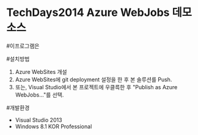 TechDays2014 Azure WebJobs 데모 소스
=============================

#이프로그램은

#설치방법

 1. Azure WebSites 개설
   1. Azure WebSites에 git deployment 설정을 한 후 본 솔루션를 Push.
   2. 또는, Visual Studio에서 본 프로젝트에 우클륵한 후 "Publish as Azure WebJobs..."를 선택.
    
#개발환경
 - Visual Studio 2013
 - Windows 8.1 KOR Professional

